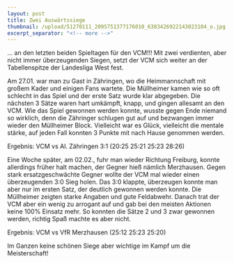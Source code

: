 ```yaml
---
layout: post
title: Zwei Auswärtssiege
thumbnail: /upload/51270111_2095751377176010_6383426922143023104_o.jpg
excerpt_separator: "<!-- more -->"
---
```


... an den letzten beiden Spieltagen für den VCM!!! Mit zwei verdienten, aber nicht immer überzeugenden Siegen, setzt der VCM sich weiter an der Tabellenspitze der Landesliga West fest.

Am 27.01. war man zu Gast in Zähringen, wo die Heimmannschaft mit großem Kader und einigen Fans wartete. Die Müllheimer kamen wie so oft schlecht in das Spiel und der erste Satz wurde klar abgegeben. Die nächsten 3 Sätze waren hart umkämpft, knapp, und gingen allesamt an den VCM. Wie das Spiel gewonnen werden konnte, wusste gegen Ende niemand so wirklich, denn die Zähringer schlugen gut auf und bezwangen immer wieder den Müllheimer Block. Vielleicht war es Glück, vielleicht die mentale stärke, auf jeden Fall konnten 3 Punkte mit nach Hause genommen werden.

Ergebnis: VCM vs Al. Zähringen 3:1 (20:25 25:21 25:23 28:26)

Eine Woche später, am 02.02., fuhr man wieder Richtung Freiburg, konnte allerdings früher halt machen, der Gegner hieß nämlich Merzhausen. Gegen stark ersatzgeschwächte Gegner wollte der VCM mal wieder einen überzeugenden 3:0 Sieg holen. Das 3:0 klappte, überzeugen konnte man aber nur im ersten Satz, der deutlich gewonnen werden konnte. Die Müllheimer zeigten starke Angaben und gute Feldabwehr. Danach trat der VCM aber ein wenig zu arrogant auf und gab bei den meisten Aktionen keine 100% Einsatz mehr. So konnten die Sätze 2 und 3 zwar gewonnen werden, richtig Spaß machte es aber nicht.

Ergebnis: VCM vs VfR Merzhausen (25:12 25:23 25:20)

Im Ganzen keine schönen Siege aber wichtige im Kampf um die Meisterschaft!
